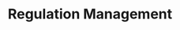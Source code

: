 ---
layout: standards
permalink: /fibf-rm/
title: Regulation Management
sub-title: Regulation Management
sec-title: Regulation Management Standards Lead
sec-name: GSA
contact: risc@gsa.gov
---